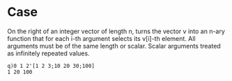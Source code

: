 Case
====

On the right of an integer vector of length n, turns the vector v into an n-ary function that for each i-th argument selects its v\[i\]-th element. All arguments must be of the same length or scalar. Scalar arguments treated as infinitely repeated values.

    q)0 1 2'[1 2 3;10 20 30;100]
    1 20 100
